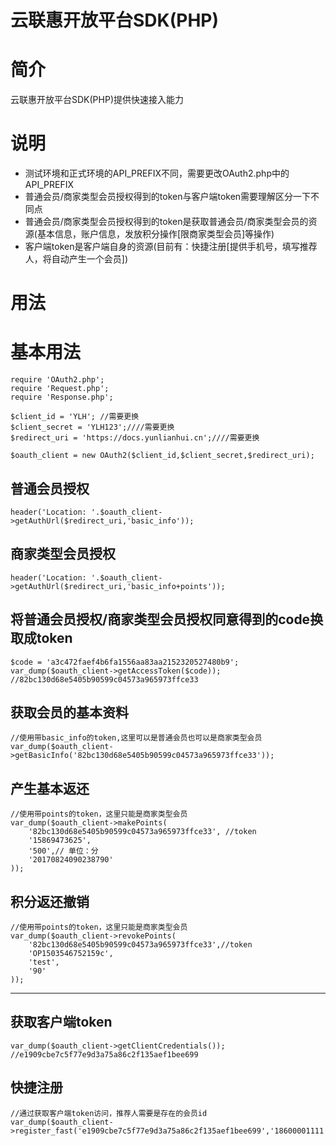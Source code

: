 
 # 云联惠开放平台SDK(PHP)

 # 简介

云联惠开放平台SDK(PHP)提供快速接入能力

 # 说明

 -  测试环境和正式环境的API_PREFIX不同，需要更改OAuth2.php中的API_PREFIX
 - 普通会员/商家类型会员授权得到的token与客户端token需要理解区分一下不同点
 - 普通会员/商家类型会员授权得到的token是获取普通会员/商家类型会员的资源(基本信息，账户信息，发放积分操作[限商家类型会员]等操作)
 - 客户端token是客户端自身的资源(目前有：快捷注册[提供手机号，填写推荐人，将自动产生一个会员])

 # 用法


 # 基本用法

 ```
 require 'OAuth2.php';
 require 'Request.php';
 require 'Response.php';

 $client_id = 'YLH'; //需要更换
 $client_secret = 'YLH123';////需要更换
 $redirect_uri = 'https://docs.yunlianhui.cn';////需要更换

 $oauth_client = new OAuth2($client_id,$client_secret,$redirect_uri);
 ```

 ## 普通会员授权

```
header('Location: '.$oauth_client->getAuthUrl($redirect_uri,'basic_info'));
```
 ## 商家类型会员授权

 ```
 header('Location: '.$oauth_client->getAuthUrl($redirect_uri,'basic_info+points'));
 ```
 ## 将普通会员授权/商家类型会员授权同意得到的code换取成token

 ```
 $code = 'a3c472faef4b6fa1556aa83aa2152320527480b9';
 var_dump($oauth_client->getAccessToken($code)); //82bc130d68e5405b90599c04573a965973ffce33
 ```
 ## 获取会员的基本资料

```
//使用带basic_info的token,这里可以是普通会员也可以是商家类型会员
var_dump($oauth_client->getBasicInfo('82bc130d68e5405b90599c04573a965973ffce33'));
```
 ## 产生基本返还

```
//使用带points的token，这里只能是商家类型会员
var_dump($oauth_client->makePoints(
    '82bc130d68e5405b90599c04573a965973ffce33', //token
    '15869473625',
    '500',// 单位：分
    '20170824090238790'
));
```
 ## 积分返还撤销

```
//使用带points的token，这里只能是商家类型会员
var_dump($oauth_client->revokePoints(
    '82bc130d68e5405b90599c04573a965973ffce33',//token
    'OP1503546752159c',
    'test',
    '90'
));
```
------------

 ## 获取客户端token

```
var_dump($oauth_client->getClientCredentials()); //e1909cbe7c5f77e9d3a75a86c2f135aef1bee699
```
 ## 快捷注册

 ```
 //通过获取客户端token访问，推荐人需要是存在的会员id
 var_dump($oauth_client->register_fast('e1909cbe7c5f77e9d3a75a86c2f135aef1bee699','18600001111','ylhadmin'));
 ```
